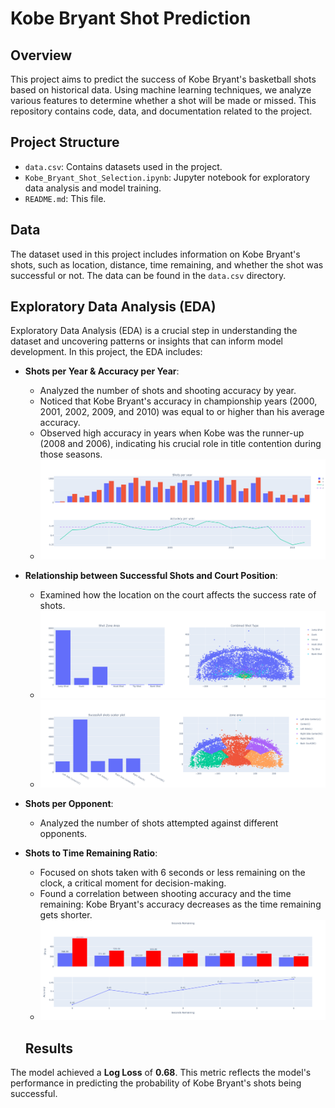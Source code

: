 # Kobe Bryant Shot Prediction

## Overview

This project aims to predict the success of Kobe Bryant's basketball shots based on historical data. Using machine learning techniques, we analyze various features to determine whether a shot will be made or missed. This repository contains code, data, and documentation related to the project.

## Project Structure

- `data.csv`: Contains datasets used in the project.
- `Kobe_Bryant_Shot_Selection.ipynb`: Jupyter notebook for exploratory data analysis and model training.
- `README.md`: This file.

## Data

The dataset used in this project includes information on Kobe Bryant's shots, such as location, distance, time remaining, and whether the shot was successful or not. The data can be found in the `data.csv` directory.

## Exploratory Data Analysis (EDA)

Exploratory Data Analysis (EDA) is a crucial step in understanding the dataset and uncovering patterns or insights that can inform model development. In this project, the EDA includes:

- **Shots per Year & Accuracy per Year**: 
  - Analyzed the number of shots and shooting accuracy by year. 
  - Noticed that Kobe Bryant's accuracy in championship years (2000, 2001, 2002, 2009, and 2010) was equal to or higher than his average accuracy.
  - Observed high accuracy in years when Kobe was the runner-up (2008 and 2006), indicating his crucial role in title contention during those seasons.
  - ![Shots per Year & Accuracy per Year](https://github.com/Ito-Santana/Machine_Learning_Projects/blob/main/kobe_bryant_shot_prediction/ignore/newplot%20(7).png)

- **Relationship between Successful Shots and Court Position**:
  - Examined how the location on the court affects the success rate of shots.
  - ![Successful Shots vs. Court Position](https://github.com/Ito-Santana/Machine_Learning_Projects/blob/main/kobe_bryant_shot_prediction/ignore/newplot%20(3).png)
  - ![Successful Shots vs. Court Position](https://github.com/Ito-Santana/Machine_Learning_Projects/blob/main/kobe_bryant_shot_prediction/ignore/newplot%20(4).png)

- **Shots per Opponent**:
  - Analyzed the number of shots attempted against different opponents.

- **Shots to Time Remaining Ratio**:
  - Focused on shots taken with 6 seconds or less remaining on the clock, a critical moment for decision-making.
  - Found a correlation between shooting accuracy and the time remaining: Kobe Bryant's accuracy decreases as the time remaining gets shorter.
  - ![Shots to Time Remaining Ratio](https://github.com/Ito-Santana/Machine_Learning_Projects/blob/main/kobe_bryant_shot_prediction/ignore/newplot%20(6).png)
 
  ## Results

The model achieved a **Log Loss** of **0.68**. This metric reflects the model's performance in predicting the probability of Kobe Bryant's shots being successful. 


